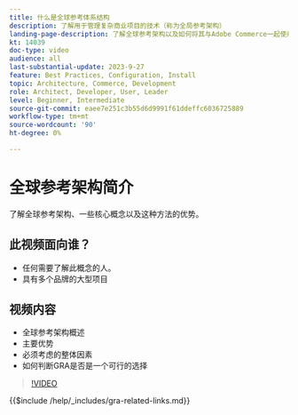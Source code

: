 ```yaml
---
title: 什么是全球参考体系结构
description: 了解用于管理复杂商业项目的技术（称为全局参考架构）
landing-page-description: 了解全球参考架构以及如何将其与Adobe Commerce一起使用
kt: 14039
doc-type: video
audience: all
last-substantial-update: 2023-9-27
feature: Best Practices, Configuration, Install
topic: Architecture, Commerce, Development
role: Architect, Developer, User, Leader
level: Beginner, Intermediate
source-git-commit: eaee7e251c3b55d6d9991f61ddeffc6036725889
workflow-type: tm+mt
source-wordcount: '90'
ht-degree: 0%

---
```


# 全球参考架构简介

了解全球参考架构、一些核心概念以及这种方法的优势。

## 此视频面向谁？

* 任何需要了解此概念的人。
* 具有多个品牌的大型项目

## 视频内容

* 全球参考架构概述
* 主要优势
* 必须考虑的整体因素
* 如何判断GRA是否是一个可行的选择

>[!VIDEO](https://video.tv.adobe.com/v/3424597?learn=on)

{{$include /help/_includes/gra-related-links.md}}
